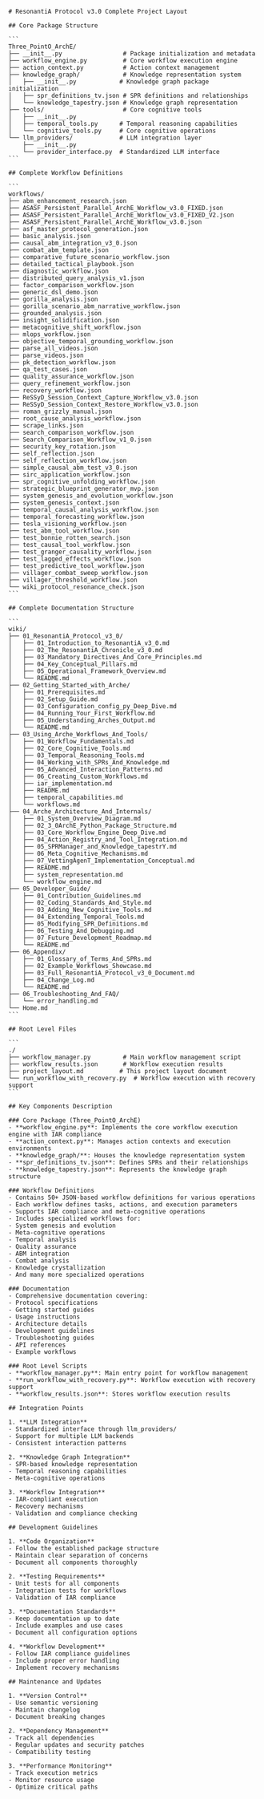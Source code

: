     # ResonantiA Protocol v3.0 Complete Project Layout

    ## Core Package Structure

    ```
    Three_PointO_ArchE/
    ├── __init__.py                 # Package initialization and metadata
    ├── workflow_engine.py          # Core workflow execution engine
    ├── action_context.py           # Action context management
    ├── knowledge_graph/            # Knowledge representation system
    │   ├── __init__.py            # Knowledge graph package initialization
    │   ├── spr_definitions_tv.json # SPR definitions and relationships
    │   └── knowledge_tapestry.json # Knowledge graph representation
    ├── tools/                      # Core cognitive tools
    │   ├── __init__.py
    │   ├── temporal_tools.py      # Temporal reasoning capabilities
    │   └── cognitive_tools.py     # Core cognitive operations
    └── llm_providers/             # LLM integration layer
        ├── __init__.py
        └── provider_interface.py  # Standardized LLM interface
    ```

    ## Complete Workflow Definitions

    ```
    workflows/
    ├── abm_enhancement_research.json
    ├── ASASF_Persistent_Parallel_ArchE_Workflow_v3.0_FIXED.json
    ├── ASASF_Persistent_Parallel_ArchE_Workflow_v3.0_FIXED_V2.json
    ├── ASASF_Persistent_Parallel_ArchE_Workflow_v3.0.json
    ├── asf_master_protocol_generation.json
    ├── basic_analysis.json
    ├── causal_abm_integration_v3_0.json
    ├── combat_abm_template.json
    ├── comparative_future_scenario_workflow.json
    ├── detailed_tactical_playbook.json
    ├── diagnostic_workflow.json
    ├── distributed_query_analysis_v1.json
    ├── factor_comparison_workflow.json
    ├── generic_dsl_demo.json
    ├── gorilla_analysis.json
    ├── gorilla_scenario_abm_narrative_workflow.json
    ├── grounded_analysis.json
    ├── insight_solidification.json
    ├── metacognitive_shift_workflow.json
    ├── mlops_workflow.json
    ├── objective_temporal_grounding_workflow.json
    ├── parse_all_videos.json
    ├── parse_videos.json
    ├── pk_detection_workflow.json
    ├── qa_test_cases.json
    ├── quality_assurance_workflow.json
    ├── query_refinement_workflow.json
    ├── recovery_workflow.json
    ├── ReSSyD_Session_Context_Capture_Workflow_v3.0.json
    ├── ReSSyD_Session_Context_Restore_Workflow_v3.0.json
    ├── roman_grizzly_manual.json
    ├── root_cause_analysis_workflow.json
    ├── scrape_links.json
    ├── search_comparison_workflow.json
    ├── Search_Comparison_Workflow_v1_0.json
    ├── security_key_rotation.json
    ├── self_reflection.json
    ├── self_reflection_workflow.json
    ├── simple_causal_abm_test_v3_0.json
    ├── sirc_application_workflow.json
    ├── spr_cognitive_unfolding_workflow.json
    ├── strategic_blueprint_generator_mvp.json
    ├── system_genesis_and_evolution_workflow.json
    ├── system_genesis_context.json
    ├── temporal_causal_analysis_workflow.json
    ├── temporal_forecasting_workflow.json
    ├── tesla_visioning_workflow.json
    ├── test_abm_tool_workflow.json
    ├── test_bonnie_rotten_search.json
    ├── test_causal_tool_workflow.json
    ├── test_granger_causality_workflow.json
    ├── test_lagged_effects_workflow.json
    ├── test_predictive_tool_workflow.json
    ├── villager_combat_sweep_workflow.json
    ├── villager_threshold_workflow.json
    └── wiki_protocol_resonance_check.json
    ```

    ## Complete Documentation Structure

    ```
    wiki/
    ├── 01_ResonantiA_Protocol_v3_0/
    │   ├── 01_Introduction_to_ResonantiA_v3_0.md
    │   ├── 02_The_ResonantiA_Chronicle_v3_0.md
    │   ├── 03_Mandatory_Directives_And_Core_Principles.md
    │   ├── 04_Key_Conceptual_Pillars.md
    │   ├── 05_Operational_Framework_Overview.md
    │   └── README.md
    ├── 02_Getting_Started_with_Arche/
    │   ├── 01_Prerequisites.md
    │   ├── 02_Setup_Guide.md
    │   ├── 03_Configuration_config_py_Deep_Dive.md
    │   ├── 04_Running_Your_First_Workflow.md
    │   ├── 05_Understanding_Arches_Output.md
    │   └── README.md
    ├── 03_Using_Arche_Workflows_And_Tools/
    │   ├── 01_Workflow_Fundamentals.md
    │   ├── 02_Core_Cognitive_Tools.md
    │   ├── 03_Temporal_Reasoning_Tools.md
    │   ├── 04_Working_with_SPRs_And_Knowledge.md
    │   ├── 05_Advanced_Interaction_Patterns.md
    │   ├── 06_Creating_Custom_Workflows.md
    │   ├── iar_implementation.md
    │   ├── README.md
    │   ├── temporal_capabilities.md
    │   └── workflows.md
    ├── 04_Arche_Architecture_And_Internals/
    │   ├── 01_System_Overview_Diagram.md
    │   ├── 02_3_0ArchE_Python_Package_Structure.md
    │   ├── 03_Core_Workflow_Engine_Deep_Dive.md
    │   ├── 04_Action_Registry_and_Tool_Integration.md
    │   ├── 05_SPRManager_and_Knowledge_tapestrY.md
    │   ├── 06_Meta_Cognitive_Mechanisms.md
    │   ├── 07_VettingAgenT_Implementation_Conceptual.md
    │   ├── README.md
    │   ├── system_representation.md
    │   └── workflow_engine.md
    ├── 05_Developer_Guide/
    │   ├── 01_Contribution_Guidelines.md
    │   ├── 02_Coding_Standards_And_Style.md
    │   ├── 03_Adding_New_Cognitive_Tools.md
    │   ├── 04_Extending_Temporal_Tools.md
    │   ├── 05_Modifying_SPR_Definitions.md
    │   ├── 06_Testing_And_Debugging.md
    │   ├── 07_Future_Development_Roadmap.md
    │   └── README.md
    ├── 06_Appendix/
    │   ├── 01_Glossary_of_Terms_And_SPRs.md
    │   ├── 02_Example_Workflows_Showcase.md
    │   ├── 03_Full_ResonantiA_Protocol_v3_0_Document.md
    │   ├── 04_Change_Log.md
    │   └── README.md
    ├── 06_Troubleshooting_And_FAQ/
    │   └── error_handling.md
    └── Home.md
    ```

    ## Root Level Files

    ```
    ./
    ├── workflow_manager.py         # Main workflow management script
    ├── workflow_results.json       # Workflow execution results
    ├── project_layout.md          # This project layout document
    └── run_workflow_with_recovery.py  # Workflow execution with recovery support
    ```

    ## Key Components Description

    ### Core Package (Three_PointO_ArchE)
    - **workflow_engine.py**: Implements the core workflow execution engine with IAR compliance
    - **action_context.py**: Manages action contexts and execution environments
    - **knowledge_graph/**: Houses the knowledge representation system
    - **spr_definitions_tv.json**: Defines SPRs and their relationships
    - **knowledge_tapestry.json**: Represents the knowledge graph structure

    ### Workflow Definitions
    - Contains 50+ JSON-based workflow definitions for various operations
    - Each workflow defines tasks, actions, and execution parameters
    - Supports IAR compliance and meta-cognitive operations
    - Includes specialized workflows for:
    - System genesis and evolution
    - Meta-cognitive operations
    - Temporal analysis
    - Quality assurance
    - ABM integration
    - Combat analysis
    - Knowledge crystallization
    - And many more specialized operations

    ### Documentation
    - Comprehensive documentation covering:
    - Protocol specifications
    - Getting started guides
    - Usage instructions
    - Architecture details
    - Development guidelines
    - Troubleshooting guides
    - API references
    - Example workflows

    ### Root Level Scripts
    - **workflow_manager.py**: Main entry point for workflow management
    - **run_workflow_with_recovery.py**: Workflow execution with recovery support
    - **workflow_results.json**: Stores workflow execution results

    ## Integration Points

    1. **LLM Integration**
    - Standardized interface through llm_providers/
    - Support for multiple LLM backends
    - Consistent interaction patterns

    2. **Knowledge Graph Integration**
    - SPR-based knowledge representation
    - Temporal reasoning capabilities
    - Meta-cognitive operations

    3. **Workflow Integration**
    - IAR-compliant execution
    - Recovery mechanisms
    - Validation and compliance checking

    ## Development Guidelines

    1. **Code Organization**
    - Follow the established package structure
    - Maintain clear separation of concerns
    - Document all components thoroughly

    2. **Testing Requirements**
    - Unit tests for all components
    - Integration tests for workflows
    - Validation of IAR compliance

    3. **Documentation Standards**
    - Keep documentation up to date
    - Include examples and use cases
    - Document all configuration options

    4. **Workflow Development**
    - Follow IAR compliance guidelines
    - Include proper error handling
    - Implement recovery mechanisms

    ## Maintenance and Updates

    1. **Version Control**
    - Use semantic versioning
    - Maintain changelog
    - Document breaking changes

    2. **Dependency Management**
    - Track all dependencies
    - Regular updates and security patches
    - Compatibility testing

    3. **Performance Monitoring**
    - Track execution metrics
    - Monitor resource usage
    - Optimize critical paths 